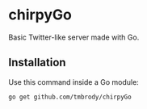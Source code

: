 # chirpyGo

Basic Twitter-like server made with Go.

## Installation

Use this command inside a Go module:

```bash
go get github.com/tmbrody/chirpyGo
```